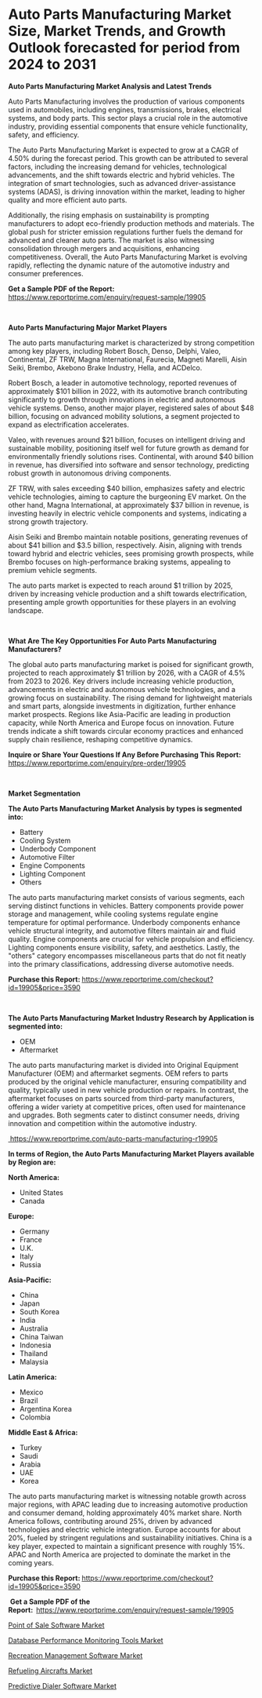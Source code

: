 <p><h1>Auto Parts Manufacturing Market Size, Market Trends, and Growth Outlook forecasted for period from 2024 to 2031</h1></p><p><strong>Auto Parts Manufacturing Market Analysis and Latest Trends</strong></p>
<p><p>Auto Parts Manufacturing involves the production of various components used in automobiles, including engines, transmissions, brakes, electrical systems, and body parts. This sector plays a crucial role in the automotive industry, providing essential components that ensure vehicle functionality, safety, and efficiency.</p><p>The Auto Parts Manufacturing Market is expected to grow at a CAGR of 4.50% during the forecast period. This growth can be attributed to several factors, including the increasing demand for vehicles, technological advancements, and the shift towards electric and hybrid vehicles. The integration of smart technologies, such as advanced driver-assistance systems (ADAS), is driving innovation within the market, leading to higher quality and more efficient auto parts.</p><p>Additionally, the rising emphasis on sustainability is prompting manufacturers to adopt eco-friendly production methods and materials. The global push for stricter emission regulations further fuels the demand for advanced and cleaner auto parts. The market is also witnessing consolidation through mergers and acquisitions, enhancing competitiveness. Overall, the Auto Parts Manufacturing Market is evolving rapidly, reflecting the dynamic nature of the automotive industry and consumer preferences.</p></p>
<p><strong>Get a Sample PDF of the Report:&nbsp;</strong> <a href="https://www.reportprime.com/enquiry/request-sample/19905?utm_campaign=1141&utm_medium=2&utm_source=Github&utm_content=ia&utm_term=23112024&utm_id=auto-parts-manufacturing">https://www.reportprime.com/enquiry/request-sample/19905</a></p>
<p>&nbsp;</p>
<p><strong>Auto Parts Manufacturing Major Market Players</strong></p>
<p><p>The auto parts manufacturing market is characterized by strong competition among key players, including Robert Bosch, Denso, Delphi, Valeo, Continental, ZF TRW, Magna International, Faurecia, Magneti Marelli, Aisin Seiki, Brembo, Akebono Brake Industry, Hella, and ACDelco. </p><p>Robert Bosch, a leader in automotive technology, reported revenues of approximately $101 billion in 2022, with its automotive branch contributing significantly to growth through innovations in electric and autonomous vehicle systems. Denso, another major player, registered sales of about $48 billion, focusing on advanced mobility solutions, a segment projected to expand as electrification accelerates.</p><p>Valeo, with revenues around $21 billion, focuses on intelligent driving and sustainable mobility, positioning itself well for future growth as demand for environmentally friendly solutions rises. Continental, with around $40 billion in revenue, has diversified into software and sensor technology, predicting robust growth in autonomous driving components.</p><p>ZF TRW, with sales exceeding $40 billion, emphasizes safety and electric vehicle technologies, aiming to capture the burgeoning EV market. On the other hand, Magna International, at approximately $37 billion in revenue, is investing heavily in electric vehicle components and systems, indicating a strong growth trajectory.</p><p>Aisin Seiki and Brembo maintain notable positions, generating revenues of about $41 billion and $3.5 billion, respectively. Aisin, aligning with trends toward hybrid and electric vehicles, sees promising growth prospects, while Brembo focuses on high-performance braking systems, appealing to premium vehicle segments.</p><p>The auto parts market is expected to reach around $1 trillion by 2025, driven by increasing vehicle production and a shift towards electrification, presenting ample growth opportunities for these players in an evolving landscape.</p></p>
<p>&nbsp;</p>
<p><strong>What Are The Key Opportunities For Auto Parts Manufacturing Manufacturers?</strong></p>
<p><p>The global auto parts manufacturing market is poised for significant growth, projected to reach approximately $1 trillion by 2026, with a CAGR of 4.5% from 2023 to 2026. Key drivers include increasing vehicle production, advancements in electric and autonomous vehicle technologies, and a growing focus on sustainability. The rising demand for lightweight materials and smart parts, alongside investments in digitization, further enhance market prospects. Regions like Asia-Pacific are leading in production capacity, while North America and Europe focus on innovation. Future trends indicate a shift towards circular economy practices and enhanced supply chain resilience, reshaping competitive dynamics.</p></p>
<p><strong>Inquire or Share Your Questions If Any Before Purchasing This Report:</strong> <a href="https://www.reportprime.com/enquiry/pre-order/19905?utm_campaign=1141&utm_medium=2&utm_source=Github&utm_content=ia&utm_term=23112024&utm_id=auto-parts-manufacturing">https://www.reportprime.com/enquiry/pre-order/19905</a></p>
<p>&nbsp;</p>
<p><strong>Market Segmentation</strong></p>
<p><strong>The Auto Parts Manufacturing Market Analysis by types is segmented into:</strong></p>
<p><ul><li>Battery</li><li>Cooling System</li><li>Underbody Component</li><li>Automotive Filter</li><li>Engine Components</li><li>Lighting Component</li><li>Others</li></ul></p>
<p><p>The auto parts manufacturing market consists of various segments, each serving distinct functions in vehicles. Battery components provide power storage and management, while cooling systems regulate engine temperature for optimal performance. Underbody components enhance vehicle structural integrity, and automotive filters maintain air and fluid quality. Engine components are crucial for vehicle propulsion and efficiency. Lighting components ensure visibility, safety, and aesthetics. Lastly, the "others" category encompasses miscellaneous parts that do not fit neatly into the primary classifications, addressing diverse automotive needs.</p></p>
<p><strong>Purchase this Report:&nbsp;</strong><a href="https://www.reportprime.com/checkout?id=19905&price=3590&utm_campaign=1141&utm_medium=2&utm_source=Github&utm_content=ia&utm_term=23112024&utm_id=auto-parts-manufacturing">https://www.reportprime.com/checkout?id=19905&price=3590</a></p>
<p>&nbsp;</p>
<p><strong>The Auto Parts Manufacturing Market Industry Research by Application is segmented into:</strong></p>
<p><ul><li>OEM</li><li>Aftermarket</li></ul></p>
<p><p>The auto parts manufacturing market is divided into Original Equipment Manufacturer (OEM) and aftermarket segments. OEM refers to parts produced by the original vehicle manufacturer, ensuring compatibility and quality, typically used in new vehicle production or repairs. In contrast, the aftermarket focuses on parts sourced from third-party manufacturers, offering a wider variety at competitive prices, often used for maintenance and upgrades. Both segments cater to distinct consumer needs, driving innovation and competition within the automotive industry.</p></p>
<p><a href="https://www.reportprime.com/auto-parts-manufacturing-r19905?utm_campaign=1141&utm_medium=2&utm_source=Github&utm_content=ia&utm_term=23112024&utm_id=auto-parts-manufacturing">&nbsp;https://www.reportprime.com/auto-parts-manufacturing-r19905</a></p>
<p><strong>In terms of Region, the Auto Parts Manufacturing Market Players available by Region are:</strong></p>
<p>
    <p> <strong> North America: </strong>
        <ul>
            <li>United States</li>
            <li>Canada</li>
        </ul>
        </p> 
    <p> <strong> Europe: </strong>
        <ul>
            <li>Germany</li>
            <li>France</li>
            <li>U.K.</li>
            <li>Italy</li>
            <li>Russia</li>
        </ul>
        </p> 
    <p> <strong> Asia-Pacific: </strong>
        <ul>
            <li>China</li>
            <li>Japan</li>
            <li>South Korea</li>
            <li>India</li>
            <li>Australia</li>
            <li>China Taiwan</li>
            <li>Indonesia</li>
            <li>Thailand</li>
            <li>Malaysia</li>
        </ul>
        </p> 
    <p> <strong> Latin America: </strong>
        <ul>
            <li>Mexico</li>
            <li>Brazil</li>
            <li>Argentina Korea</li>
            <li>Colombia</li>
        </ul>
        </p> 
    <p> <strong> Middle East & Africa: </strong>
        <ul>
            <li>Turkey</li>
            <li>Saudi</li>
            <li>Arabia</li>
            <li>UAE</li>
            <li>Korea</li>
        </ul>
    </p>
    </p>
<p><p>The auto parts manufacturing market is witnessing notable growth across major regions, with APAC leading due to increasing automotive production and consumer demand, holding approximately 40% market share. North America follows, contributing around 25%, driven by advanced technologies and electric vehicle integration. Europe accounts for about 20%, fueled by stringent regulations and sustainability initiatives. China is a key player, expected to maintain a significant presence with roughly 15%. APAC and North America are projected to dominate the market in the coming years.</p></p>
<p><strong>Purchase this Report: </strong><a href="https://www.reportprime.com/checkout?id=19905&price=3590&utm_campaign=1141&utm_medium=2&utm_source=Github&utm_content=ia&utm_term=23112024&utm_id=auto-parts-manufacturing">https://www.reportprime.com/checkout?id=19905&price=3590</a></p>
<p>&nbsp;<strong>Get a Sample PDF of the Report:&nbsp;&nbsp;</strong><a href="https://www.reportprime.com/enquiry/request-sample/19905?utm_campaign=1141&utm_medium=2&utm_source=Github&utm_content=ia&utm_term=23112024&utm_id=auto-parts-manufacturing">https://www.reportprime.com/enquiry/request-sample/19905</a></p>
<p><strong></strong></p>
<p><p><a href="https://www.linkedin.com/pulse/global-overview-point-sale-software-market-revenue-share-player-fvrsf?utm_campaign=1141&utm_medium=2&utm_source=Github&utm_content=ia&utm_term=23112024&utm_id=auto-parts-manufacturing">Point of Sale Software Market</a></p><p><a href="https://issuu.com/reportprime-2/docs/database-performance-monitoring-too_bf545f6ed03bf1?utm_campaign=1141&utm_medium=2&utm_source=Github&utm_content=ia&utm_term=23112024&utm_id=auto-parts-manufacturing">Database Performance Monitoring Tools Market</a></p><p><a href="https://issuu.com/reportprime-2/docs/recreation-management-software-mark_349351903aea7e?utm_campaign=1141&utm_medium=2&utm_source=Github&utm_content=ia&utm_term=23112024&utm_id=auto-parts-manufacturing">Recreation Management Software Market</a></p><p><a href="https://github.com/shondapmbau/Market-Research-Report-List-1/blob/main/refueling-aircrafts-market.md?utm_campaign=1141&utm_medium=2&utm_source=Github&utm_content=ia&utm_term=23112024&utm_id=auto-parts-manufacturing">Refueling Aircrafts Market</a></p><p><a href="https://www.linkedin.com/pulse/predictive-dialer-software-market-growth-study-examines-trajectory-bah8f?utm_campaign=1141&utm_medium=2&utm_source=Github&utm_content=ia&utm_term=23112024&utm_id=auto-parts-manufacturing">Predictive Dialer Software Market</a></p></p>